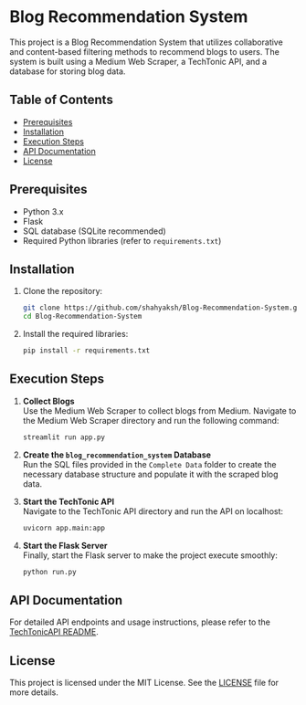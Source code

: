 
# Blog Recommendation System

This project is a Blog Recommendation System that utilizes collaborative and content-based filtering methods to recommend blogs to users. The system is built using a Medium Web Scraper, a TechTonic API, and a database for storing blog data.

## Table of Contents

- [Prerequisites](#prerequisites)
- [Installation](#installation)
- [Execution Steps](#execution-steps)
- [API Documentation](#api-documentation)
- [License](#license)

## Prerequisites

- Python 3.x
- Flask
- SQL database (SQLite recommended)
- Required Python libraries (refer to `requirements.txt`)

## Installation

1. Clone the repository:

   ```bash
   git clone https://github.com/shahyaksh/Blog-Recommendation-System.git
   cd Blog-Recommendation-System
   ```

2. Install the required libraries:

   ```bash
   pip install -r requirements.txt
   ```

## Execution Steps

1. **Collect Blogs**  
   Use the Medium Web Scraper to collect blogs from Medium. Navigate to the Medium Web Scraper directory and run the following command:

   ```bash
   streamlit run app.py
   ```

2. **Create the `blog_recommendation_system` Database**  
   Run the SQL files provided in the `Complete Data` folder to create the necessary database structure and populate it with the scraped blog data.

3. **Start the TechTonic API**  
   Navigate to the TechTonic API directory and run the API on localhost:

   ```bash
   uvicorn app.main:app
   ```

4. **Start the Flask Server**  
   Finally, start the Flask server to make the project execute smoothly:

   ```bash
   python run.py
   ```

## API Documentation

For detailed API endpoints and usage instructions, please refer to the [TechTonicAPI README](https://github.com/shahyaksh/TechTonicAPI).

## License

This project is licensed under the MIT License. See the [LICENSE](LICENSE) file for more details.
